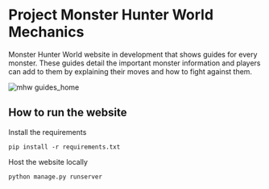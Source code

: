# Project Monster Hunter World Mechanics
Monster Hunter World website in development that shows guides for every monster. These guides detail the important monster information and players can add to them by explaining their moves and how to fight against them. 

![mhw guides_home](https://user-images.githubusercontent.com/69435914/126425340-93e18418-7695-4d20-a612-8be38aba0b3d.jpg)



## How to run the website

Install the requirements

`pip install -r requirements.txt`

Host the website locally

`python manage.py runserver`

